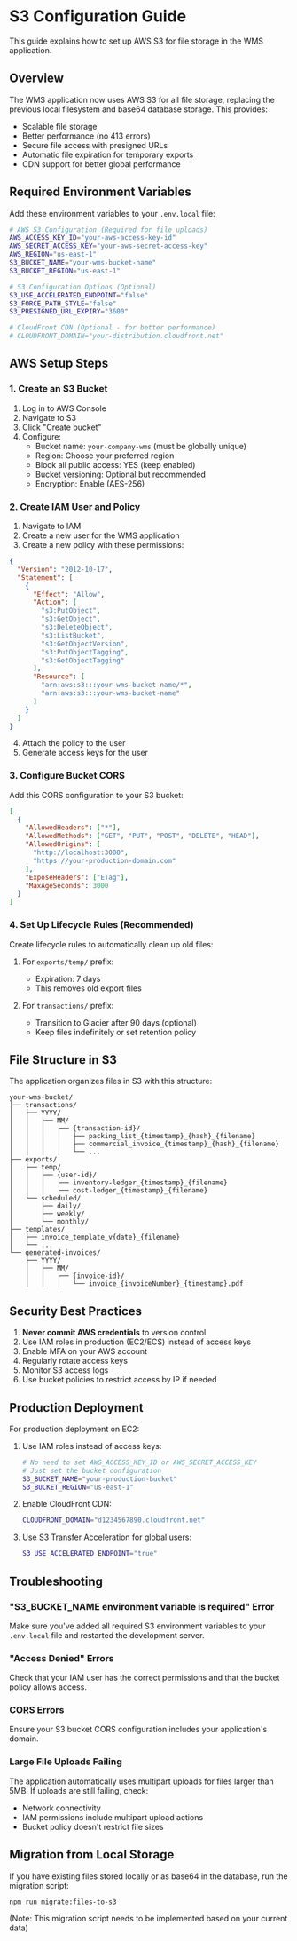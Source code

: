 # S3 Configuration Guide

This guide explains how to set up AWS S3 for file storage in the WMS application.

## Overview

The WMS application now uses AWS S3 for all file storage, replacing the previous local filesystem and base64 database storage. This provides:

- Scalable file storage
- Better performance (no 413 errors)
- Secure file access with presigned URLs
- Automatic file expiration for temporary exports
- CDN support for better global performance

## Required Environment Variables

Add these environment variables to your `.env.local` file:

```bash
# AWS S3 Configuration (Required for file uploads)
AWS_ACCESS_KEY_ID="your-aws-access-key-id"
AWS_SECRET_ACCESS_KEY="your-aws-secret-access-key"
AWS_REGION="us-east-1"
S3_BUCKET_NAME="your-wms-bucket-name"
S3_BUCKET_REGION="us-east-1"

# S3 Configuration Options (Optional)
S3_USE_ACCELERATED_ENDPOINT="false"
S3_FORCE_PATH_STYLE="false"
S3_PRESIGNED_URL_EXPIRY="3600"

# CloudFront CDN (Optional - for better performance)
# CLOUDFRONT_DOMAIN="your-distribution.cloudfront.net"
```

## AWS Setup Steps

### 1. Create an S3 Bucket

1. Log in to AWS Console
2. Navigate to S3
3. Click "Create bucket"
4. Configure:
   - Bucket name: `your-company-wms` (must be globally unique)
   - Region: Choose your preferred region
   - Block all public access: YES (keep enabled)
   - Bucket versioning: Optional but recommended
   - Encryption: Enable (AES-256)

### 2. Create IAM User and Policy

1. Navigate to IAM
2. Create a new user for the WMS application
3. Create a new policy with these permissions:

```json
{
  "Version": "2012-10-17",
  "Statement": [
    {
      "Effect": "Allow",
      "Action": [
        "s3:PutObject",
        "s3:GetObject",
        "s3:DeleteObject",
        "s3:ListBucket",
        "s3:GetObjectVersion",
        "s3:PutObjectTagging",
        "s3:GetObjectTagging"
      ],
      "Resource": [
        "arn:aws:s3:::your-wms-bucket-name/*",
        "arn:aws:s3:::your-wms-bucket-name"
      ]
    }
  ]
}
```

4. Attach the policy to the user
5. Generate access keys for the user

### 3. Configure Bucket CORS

Add this CORS configuration to your S3 bucket:

```json
[
  {
    "AllowedHeaders": ["*"],
    "AllowedMethods": ["GET", "PUT", "POST", "DELETE", "HEAD"],
    "AllowedOrigins": [
      "http://localhost:3000",
      "https://your-production-domain.com"
    ],
    "ExposeHeaders": ["ETag"],
    "MaxAgeSeconds": 3000
  }
]
```

### 4. Set Up Lifecycle Rules (Recommended)

Create lifecycle rules to automatically clean up old files:

1. For `exports/temp/` prefix:
   - Expiration: 7 days
   - This removes old export files

2. For `transactions/` prefix:
   - Transition to Glacier after 90 days (optional)
   - Keep files indefinitely or set retention policy

## File Structure in S3

The application organizes files in S3 with this structure:

```
your-wms-bucket/
├── transactions/
│   ├── YYYY/
│   │   ├── MM/
│   │   │   ├── {transaction-id}/
│   │   │   │   ├── packing_list_{timestamp}_{hash}_{filename}
│   │   │   │   ├── commercial_invoice_{timestamp}_{hash}_{filename}
│   │   │   │   └── ...
├── exports/
│   ├── temp/
│   │   ├── {user-id}/
│   │   │   ├── inventory-ledger_{timestamp}_{filename}
│   │   │   └── cost-ledger_{timestamp}_{filename}
│   └── scheduled/
│       ├── daily/
│       ├── weekly/
│       └── monthly/
├── templates/
│   ├── invoice_template_v{date}_{filename}
│   └── ...
└── generated-invoices/
    ├── YYYY/
    │   ├── MM/
    │   │   ├── {invoice-id}/
    │   │   │   └── invoice_{invoiceNumber}_{timestamp}.pdf
```

## Security Best Practices

1. **Never commit AWS credentials** to version control
2. Use IAM roles in production (EC2/ECS) instead of access keys
3. Enable MFA on your AWS account
4. Regularly rotate access keys
5. Monitor S3 access logs
6. Use bucket policies to restrict access by IP if needed

## Production Deployment

For production deployment on EC2:

1. Use IAM roles instead of access keys:
   ```bash
   # No need to set AWS_ACCESS_KEY_ID or AWS_SECRET_ACCESS_KEY
   # Just set the bucket configuration
   S3_BUCKET_NAME="your-production-bucket"
   S3_BUCKET_REGION="us-east-1"
   ```

2. Enable CloudFront CDN:
   ```bash
   CLOUDFRONT_DOMAIN="d1234567890.cloudfront.net"
   ```

3. Use S3 Transfer Acceleration for global users:
   ```bash
   S3_USE_ACCELERATED_ENDPOINT="true"
   ```

## Troubleshooting

### "S3_BUCKET_NAME environment variable is required" Error

Make sure you've added all required S3 environment variables to your `.env.local` file and restarted the development server.

### "Access Denied" Errors

Check that your IAM user has the correct permissions and that the bucket policy allows access.

### CORS Errors

Ensure your S3 bucket CORS configuration includes your application's domain.

### Large File Uploads Failing

The application automatically uses multipart uploads for files larger than 5MB. If uploads are still failing, check:
- Network connectivity
- IAM permissions include multipart upload actions
- Bucket policy doesn't restrict file sizes

## Migration from Local Storage

If you have existing files stored locally or as base64 in the database, run the migration script:

```bash
npm run migrate:files-to-s3
```

(Note: This migration script needs to be implemented based on your current data)